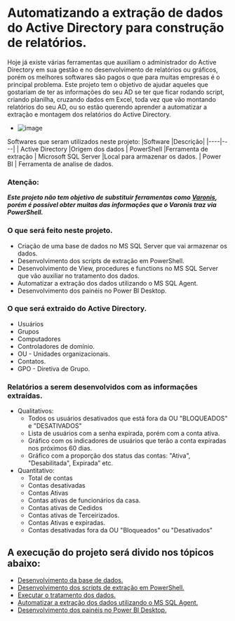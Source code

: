 # Automatizando a extração de dados do Active Directory para construção de relatórios.

Hoje já existe várias ferramentas que auxiliam o administrador do Active Directory em sua gestão e no desenvolvimento de relatórios ou gráficos, porém os melhores softwares são pagos o que para muitas empresas é o principal problema. Este projeto tem o objetivo de ajudar aqueles que gostariam de ter as  informações do seu AD se ter que ficar rodando script, criando planilha, cruzando dados em Excel, toda vez que vão montando relatórios do seu AD, ou so estão querendo  aprender a automatizar a extração e montagem dos relatórios do Active Directory.

* ![image](https://github.com/j-a-vicente/Automatizando_a_extra-ao_Active_Directory_relatorios/blob/main/Imagens/pwb_user.PNG?raw=true)

Softwares que seram utilizados neste projeto:
|Software |Descrição|
|----|----|
| Active Directory |Origem dos dados
| PowerShell     |Ferramenta de extração
| Microsoft SQL Server  |Local para armazenar os dados.
| Power BI | Ferramenta de analise de dados.


### Atenção:
<i><b> Este projeto não tem objetivo de substituir ferramentas como [Varonis](https://www.varonis.com/blog/what-is-active-directory), porém é possível obter muitas das informações que o Varonis traz via PowerShell.</i></b>


### O que será feito neste projeto.
+ Criação de uma base de dados no MS SQL Server que vai armazenar os dados.
+ Desenvolvimento dos scripts de extração em PowerShell.
+ Desenvolvimento de View, procedures e functions no MS SQL Server que vão auxiliar no tratamento dos dados.
+ Automatizar a extração dos dados utilizando o MS SQL Agent.
+ Desenvolvimento dos painéis no Power BI Desktop.

### O que será extraido do Active Directory.
- Usuários
- Grupos
- Computadores
- Controladores de domínio.
- OU - Unidades organizacionais.
- Contatos.
- GPO - Diretiva de Grupo.

### Relatórios a serem desenvolvidos com as informações extraídas.
- Qualitativos:
    - Todos os usuários desativados que está fora da OU "BLOQUEADOS" e "DESATIVADOS"
    - Lista de usuários com a senha expirada, porém com a conta ativa.
    - Gráfico  com os indicadores de usuários que terão a conta expiradas nos próximos 60 dias.
    - Gráfico  com a proporção dos status das contas: "Ativa", "Desabilitada", Expirada” etc.
- Quantitativo:
    - Total de contas
    - Contas desativadas
    - Contas Ativas
    - Contas ativas de funcionários da casa.
    - Contas ativas de Cedidos
    - Contas ativas de Terceirizados.
    - Contas Ativas e expiradas.
    - Contas desativadas fora da OU "Bloqueados" ou "Desativados"  


## A execução do projeto será divido nos tópicos  abaixo:

+ [Desenvolvimento da base de dados.](https://github.com/j-a-vicente/Automatizando_a_extra-ao_Active_Directory_relatorios/blob/main/base_de_dados/README.md)
+ [Desenvolvimento dos scripts de extração em PowerShell.](https://github.com/j-a-vicente/Automatizando_a_extra-ao_Active_Directory_relatorios/blob/main/script_extracao/README.md)
+ [Executar o tratamento dos dados.](https://github.com/j-a-vicente/Automatizando_a_extra-ao_Active_Directory_relatorios/blob/main/tratamento_de_dados/README.md)
+ [Automatizar a extração dos dados utilizando o MS SQL Agent.](https://github.com/j-a-vicente/Automatizando_a_extra-ao_Active_Directory_relatorios/blob/main/automatizar_extra/README.md)
+ [Desenvolvimento dos painéis no Power BI Desktop.](https://github.com/j-a-vicente/Automatizando_a_extra-ao_Active_Directory_relatorios/tree/main/power_bi_desktop)
